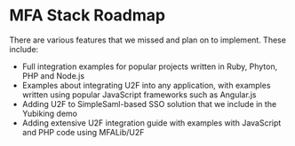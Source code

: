 # MFA Stack Roadmap

There are various features that we missed and plan on to implement. These include:

- Full integration examples for popular projects written in Ruby, Phyton, PHP and Node.js
- Examples about integrating U2F into any application, with examples written using popular JavaScript frameworks such as Angular.js
- Adding U2F to SimpleSaml-based SSO solution that we include in the Yubiking demo
- Adding extensive U2F integration guide with examples with JavaScript and PHP code using MFALib/U2F
